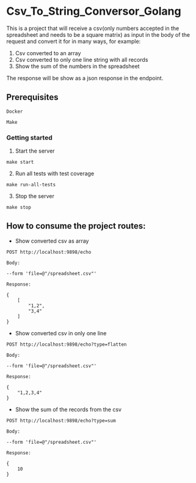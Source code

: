 # Csv_To_String_Conversor_Golang

This is a project that will receive a csv(only numbers accepted in the spreadsheet and needs to be a square matrix) as input in the body of the request and convert it for in many ways, for example:
1. Csv converted to an array
2. Csv converted to only one line string with all records
3. Show the sum of the numbers in the spreadsheet

The response will be show as a json response in the endpoint.

## Prerequisites

```
Docker
```

```
Make
```

### Getting started

1. Start the server

```
make start
```

2. Run all tests with test coverage

```
make run-all-tests
```

3. Stop the server

```
make stop
```

## How to consume the project routes:

- Show converted csv as array

```
POST http://localhost:9898/echo
```

```
Body:
```

```
--form 'file=@"/spreadsheet.csv"'
```

```
Response: 
```

```
{
    [
        "1,2",
        "3,4"
    ]
}
```

- Show converted csv in only one line

```
POST http://localhost:9898/echo?type=flatten
```

```
Body:
```

```
--form 'file=@"/spreadsheet.csv"'
```

```
Response: 
```

```
{
    "1,2,3,4"
}
```

- Show the sum of the records from the csv

```
POST http://localhost:9898/echo?type=sum
```

```
Body:
```

```
--form 'file=@"/spreadsheet.csv"'
```

```
Response: 
```

```
{
    10
}
```
